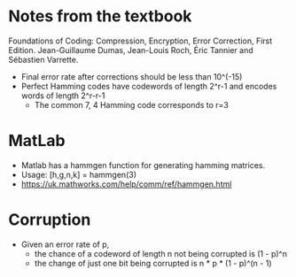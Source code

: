 # Notes from the textbook

Foundations of Coding: Compression, Encryption, Error Correction, First Edition. 
Jean-Guillaume Dumas, Jean-Louis Roch, Éric Tannier and Sébastien Varrette.

- Final error rate after corrections should be less than 10^(-15)
- Perfect Hamming codes have codewords of length 2^r-1 and encodes words of length 2^r-r-1
	- The common 7, 4 Hamming code corresponds to r=3

# MatLab

- Matlab has a hammgen function for generating hamming matrices.
- Usage: [h,g,n,k] = hammgen(3)
- https://uk.mathworks.com/help/comm/ref/hammgen.html


# Corruption
- Given an error rate of p,
	- the chance of a codeword of length n not being corrupted is (1 - p)^n
	- the change of just one bit being corrupted is n * p * (1 - p)^(n - 1)
